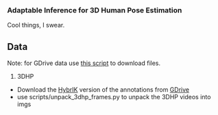 ### Adaptable Inference for 3D Human Pose Estimation

Cool things, I swear.


## Data
Note: for GDrive data use [this script](https://stackoverflow.com/questions/37453841/download-a-file-from-google-drive-using-wget) to download files.
<!-- 1. 3DHP
- Download the data from [SPIN](https://github.com/nkolot/SPIN/blob/master/fetch_data.sh) (which have been [preprocessed](https://github.com/nkolot/SPIN/tree/master/datasets/preprocess)) using:
``` 
wget http://visiondata.cis.upenn.edu/spin/dataset_extras.tar.gz && tar -xvf dataset_extras.tar.gz --directory data && rm -r dataset_extras.tar.gz
```
- We only care about "mpi_inf_3dhp_train.npz" and "mpi_inf_3dhp_valid.npz" -->
1. 3DHP 
- Download the [HybrIK](https://github.com/Jeff-sjtu/HybrIK) version of the annotations from [GDrive](https://drive.google.com/drive/folders/1Ms3s7nZ5Nrux3spLxmMMAQWc5aAIecmv)
- use scripts/unpack_3dhp_frames.py to unpack the 3DHP videos into imgs